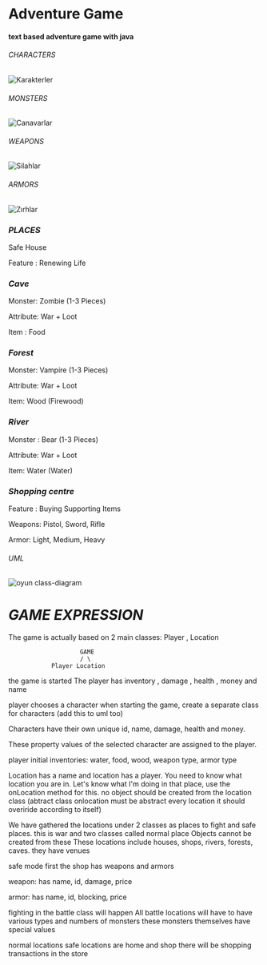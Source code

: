 

# Adventure Game

#### text based adventure game with java

###### CHARACTERS

![Karakterler](https://user-images.githubusercontent.com/107987193/183002343-cb96ec1c-d474-4f8a-a998-fe5222969a6b.png)


###### MONSTERS
![Canavarlar](https://user-images.githubusercontent.com/107987193/183002366-d158f37d-862e-4c9d-ab5d-0beb02407729.png)



###### WEAPONS
![Silahlar](https://user-images.githubusercontent.com/107987193/183002496-2f7d93ac-d277-41be-ab8e-0e7f07c218c4.png)





###### ARMORS
![Zırhlar](https://user-images.githubusercontent.com/107987193/183002394-e5c6a53a-d926-4115-85f7-0955ec5c0f5b.png)



### _PLACES_


Safe House


Feature : Renewing Life


### _Cave_


Monster: Zombie (1-3 Pieces)


Attribute: War + Loot


Item : Food


### _Forest_


Monster: Vampire (1-3 Pieces)


Attribute: War + Loot


Item: Wood (Firewood)


### _River_


Monster : Bear (1-3 Pieces)


Attribute: War + Loot


Item: Water (Water)


### _Shopping centre_

Feature : Buying Supporting Items


Weapons: Pistol, Sword, Rifle


Armor: Light, Medium, Heavy




###### UML
![oyun class-diagram](https://user-images.githubusercontent.com/107987193/183002408-e273e049-18e4-4b80-b283-c281bdbca547.jpg)


# _GAME EXPRESSION_

The game is actually based on 2 main classes: Player , Location

                        GAME
                        / \
                Player Location

the game is started
The player has inventory , damage , health , money and name

player chooses a character when starting the game, create a separate class for characters (add this to uml too)

Characters have their own unique id, name, damage, health and money.

These property values ​​of the selected character are assigned to the player.

player initial inventories: water, food, wood, weapon type, armor type




Location has a name and location has a player.
You need to know what location you are in.
Let's know what I'm doing in that place, use the onLocation method for this.
no object should be created from the location class
(abtract class onlocation must be abstract every location
it should overiride according to itself)

We have gathered the locations under 2 classes as places to fight and safe places.
this is war and two classes called normal place
Objects cannot be created from these
These locations include houses, shops, rivers, forests, caves.
they have venues

safe mode first
the shop has weapons and armors

weapon: has name, id, damage, price

armor: has name, id, blocking, price

fighting in the battle class will happen
All battle locations will have to have various types and numbers of monsters
these monsters themselves have special values


normal locations safe locations are home and shop
there will be shopping transactions in the store



